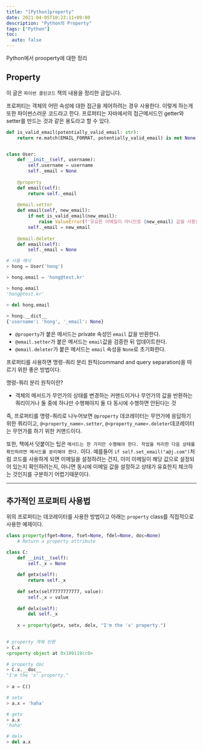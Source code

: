 ```yaml
---
title: "[Python]property"
date: 2021-04-05T10:23:11+09:00
description: "Python의 Property"
tags: ["Python"]
toc:
  auto: false
---
```


Python에서 prooperty에 대한 정리

<!--more-->



## Property

이 글은 `파이썬 클린코드` 책의 내용을 정리한 글입니다.

프로퍼티는 객체의 어떤 속성에 대한 접근을 제어하려는 경우 사용한다. 이렇게 하는게 또한 파이썬스러운 코드라고 한다. 프로퍼티는 자바에서의 접근메서드인 getter와 setter를 만드는 것과 같은 용도라고 할 수 있다.

```python
def is_valid_email(potentially_valid_email: str):
    return re.match(EMAIL_FORMAT, potentially_valid_email) is not None


class User:
    def __init__(self, username):
        self.username = username
        self._email = None
        
    @property
    def email(self):
        return self._email
    
    @email.setter
    def email(self, new_email):
        if not is_valid_email(new_email):
            raise ValueError(f'유요한 이메일이 아니므로 {new_email} 값을 사용할 수 없음')
        self._email = new_email
        
    @email.deleter
    def email(self):
        self._email = None

# 사용 예시
> hong = User('hong')

> hong.email = 'hong@test.kr'

> hong.email
'hong@test.kr'

> del hong.email
  
> hong.__dict__
{'username': 'hong', '_email': None}
```

- `@property`가 붙은 메서드는 private 속성인 `email` 값을 반환한다.
- `@email.setter`가 붙은 메서드는 `email`값을 검증한 뒤 업데이트한다.
- `@email.deleter`가 붙은 메서드는 `email` 속성을 `None`로 초기화한다.



프로퍼티를 사용하면 명령-쿼리 분리 원칙(command and query separation)을 따르기 위한 좋은 방법이다.

명령-쿼리 분리 원칙이란?
- 객체의 메서드가 무언가의 상태를 변경하는 커맨드이거나 무언가의 값을 반환하는 쿼리이거나 둘 중에 하나만 수행해야지 둘 다 동시에 수행하면 안된다는 것



즉, 프로퍼티를 명령-쿼리로 나누어보면 `@property` 데코레이터는 무언가에 응답하기 위한 쿼리이고, `@<property_name>.setter`, `@<property_name>.deleter`데코레이터는 무언가를 하기 위한 커맨드이다. 



또한, 책에서 덧붙이는 팁은 `메서드는 한 가지만 수행해야 한다. 작업을 처리한 다음 상태를 확인하려면 메서드를 분리해야 한다.` 이다.  예를들어  `if self.set_email("a@j.com")`처럼 코드를 사용하게 되면 이메일을 설정하려는 건지, 이미 이메일이 해당 값으로 설정되어 있는지 확인하려는지, 아니면 동시에 이메일 값을 설정하고 상태가 유효한지 체크하는 것인지를 구분하기 어렵기때문이다.

----

## 추가적인 프로퍼티 사용법

위의 프로퍼티는 데코레이터를 사용한 방법이고 아래는 `property` class를 직접적으로 사용한 예제이다.

```python
class property(fget=None, fset=None, fdel=None, doc=None)
	# Return a property attribute
```



```python
class C:
    def __init__(self):
        self._x = None
        
    def getx(self):
        return self._x
      
    def setx(self7777777777, value):
        self._x = value
        
    def delx(self):
        del self._x
        
    x = property(getx, setx, delx, "I'm the 'x' property.")
    

# property 객체 반환
> C.x
<property object at 0x109119cc0>

# property doc
> C.x.__doc__
"I'm the 'x' property."
 
> a = C()

# setx
> a.x = 'haha'

# getx
> a.x
'haha'

# delx
> del a.x
```

